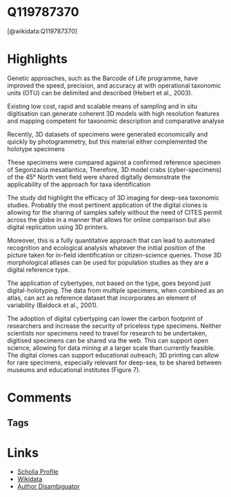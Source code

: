 
Q119787370
==========
  
  [@wikidata:Q119787370]  
  

# Highlights

Genetic approaches, such as the Barcode of Life programme, have improved the speed,
precision, and accuracy at with operational taxonomic units (OTU) can be delimited and
described (Hebert et al., 2003).

Existing low cost, rapid and scalable means of sampling and in situ digitisation can generate
coherent 3D models with high resolution features and mapping competent for taxonomic
description and comparative analyse

Recently, 3D datasets of specimens were generated
economically and quickly by photogrammetry, but this material either complemented the
holotype specimens


These specimens were compared against a confirmed reference specimen of Segonzacia
mesatlantica,
Therefore, 3D model crabs (cyber-specimens)
of the 45° North vent field were shared digitally demonstrate the applicability of the approach
for taxa identification

The study did highlight the efficacy of 3D imaging for deep-sea taxonomic studies. Probably the
most pertinent application of the digital clones is allowing for the sharing of samples safely
without the need of CITES permit across the globe in a manner that allows for online
comparison but also digital replication using 3D printers.

Moreover, this is a fully quantitative approach that can
lead to automated recognition and ecological analysis whatever the initial position of the
picture taken for in-field identification or citizen-science queries. Those 3D morphological
atlases can be used for population studies as they are a digital reference type. 

The application of cybertypes, not based on the type, goes beyond just digital-holotyping. The
data from multiple specimens, when combined as an atlas, can act as reference dataset that
incorporates an element of variability (Baldock et al., 2001).

The adoption of digital cybertyping can lower the carbon footprint of researchers and increase
the security of priceless type specimens. Neither scientists nor specimens need to travel for
research to be undertaken, digitised specimens can be shared via the web. This can support
open science, allowing for data mining at a larger scale than currently feasible. The digital
clones can support educational outreach; 3D printing can allow for rare specimens, especially
relevant for deep-sea, to be shared between museums and educational institutes (Figure 7).


# Comments

## Tags

# Links
  
 * [Scholia Profile](https://scholia.toolforge.org/work/Q119787370)  
 * [Wikidata](https://www.wikidata.org/wiki/Q119787370)  
 * [Author Disambiguator](https://author-disambiguator.toolforge.org/work_item_oauth.php?id=Q119787370&batch_id=&match=1&author_list_id=&doit=Get+author+links+for+work)  
